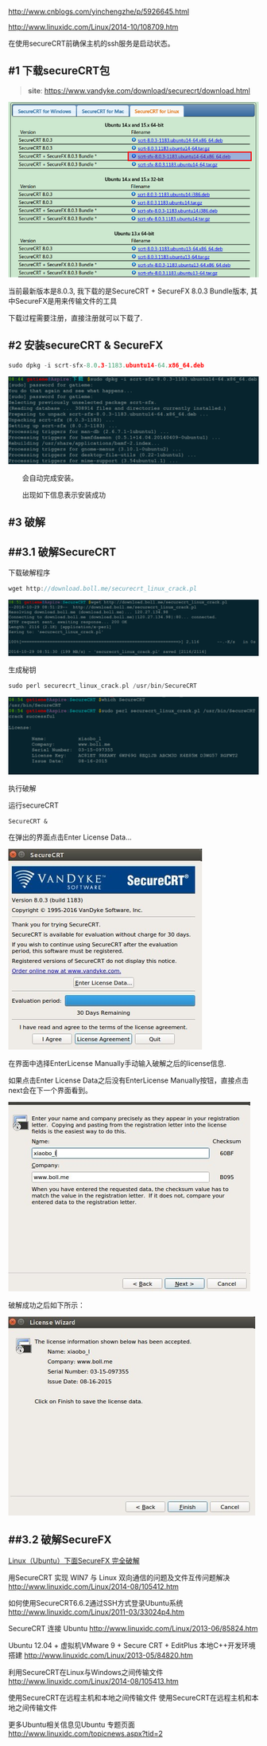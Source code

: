 
http://www.cnblogs.com/yinchengzhe/p/5926645.html

http://www.linuxidc.com/Linux/2014-10/108709.htm


在使用secureCRT前确保主机的ssh服务是启动状态。

#1	下载secureCRT包
-------

>**site**:  https://www.vandyke.com/download/securecrt/download.html

![下载地址](downloadpage.png)

当前最新版本是8.0.3, 我下载的是SecureCRT + SecureFX 8.0.3 Bundle版本, 其中SecureFX是用来传输文件的工具

下载过程需要注册，直接注册就可以下载了.

#2	安装secureCRT & SecureFX
-------

```cpp
sudo dpkg -i scrt-sfx-8.0.3-1183.ubuntu14-64.x86_64.deb 
```

![安装secureCRT](install.png)

　　会自动完成安装。

　　出现如下信息表示安装成功


#3	破解
-------


##3.1	破解SecureCRT
-------


下载破解程序

```cpp
wget http://download.boll.me/securecrt_linux_crack.pl
```

![下载破解程序](wget-perl.png)

生成秘钥

```cpp
sudo perl securecrt_linux_crack.pl /usr/bin/SecureCRT
```

![执行破解](perl_crash.png)

执行破解

运行secureCRT

```
SecureCRT &
```
在弹出的界面点击Enter License Data...

![点击Enter License Data...](windows-1.jpg)


在界面中选择EnterLicense Manually手动输入破解之后的license信息.



如果点击Enter License Data之后没有EnterLicense Manually按钮，直接点击next会在下一个界面看到。

![输入破解之后的license信息](windows-2.jpg)


破解成功之后如下所示：


![没有EnterLicense Manually按钮](windows-3.jpg)



##3.2	破解SecureFX
-------



[Linux（Ubuntu）下面SecureFX 完全破解](http://blog.csdn.net/lxyg06/article/details/46502545)

用SecureCRT 实现 WIN7 与 Linux 双向通信的问题及文件互传问题解决 http://www.linuxidc.com/Linux/2014-08/105412.htm

如何使用SecureCRT6.6.2通过SSH方式登录Ubuntu系统 http://www.linuxidc.com/Linux/2011-03/33024p4.htm

SecureCRT 连接 Ubuntu http://www.linuxidc.com/Linux/2013-06/85824.htm

Ubuntu 12.04 + 虚拟机VMware 9 + Secure CRT + EditPlus 本地C++开发环境搭建 http://www.linuxidc.com/Linux/2013-05/84820.htm

利用SecureCRT在Linux与Windows之间传输文件 http://www.linuxidc.com/Linux/2014-08/105413.htm

使用SecureCRT在远程主机和本地之间传输文件 使用SecureCRT在远程主机和本地之间传输文件

更多Ubuntu相关信息见Ubuntu 专题页面 http://www.linuxidc.com/topicnews.aspx?tid=2
